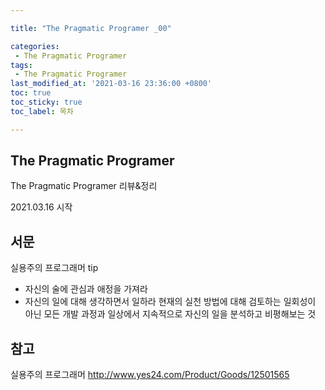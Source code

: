 ```yaml
---

title: "The Pragmatic Programer _00"

categories: 
 - The Pragmatic Programer
tags: 
 - The Pragmatic Programer
last_modified_at: '2021-03-16 23:36:00 +0800'
toc: true
toc_sticky: true
toc_label: 목차

---
```

## The Pragmatic Programer
The Pragmatic Programer 리뷰&정리

2021.03.16 시작

## 서문
실용주의 프로그래머 tip
-  자신의 술에 관심과 애정을 가져라
-  자신의 일에 대해 생각하면서 일하라 
현재의 실천 방법에 대해 검토하는 일회성이 아닌 모든 개발 과정과 일상에서 지속적으로 자신의 일을 분석하고 비평해보는 것
 
## 참고
실용주의 프로그래머 http://www.yes24.com/Product/Goods/12501565
